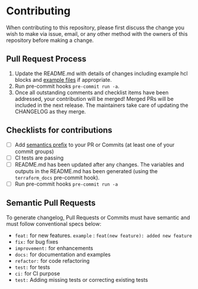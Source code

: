 # Contributing
When contributing to this repository, please first discuss the change you wish to make via issue,
email, or any other method with the owners of this repository before making a change.

## Pull Request Process
1. Update the README.md with details of changes including example hcl blocks and [example files](./examples) if appropriate.
2. Run pre-commit hooks `pre-commit run -a`.
3. Once all outstanding comments and checklist items have been addressed, your contribution will be merged! Merged PRs will be included in the next release. The maintainers take care of updating the CHANGELOG as they merge.

## Checklists for contributions
- [ ] Add [semantics prefix](#semantic-pull-requests) to your PR or Commits (at least one of your commit groups)
- [ ] CI tests are passing
- [ ] README.md has been updated after any changes. The variables and outputs in the README.md has been generated (using the `terraform_docs` pre-commit hook).
- [ ] Run pre-commit hooks `pre-commit run -a`

## Semantic Pull Requests
To generate changelog, Pull Requests or Commits must have semantic and must follow conventional specs below:

- `feat:` for new features.  `example` : `feat(new feature): added new feature`
- `fix:` for bug fixes
- `improvement:` for enhancements
- `docs:` for documentation and examples
- `refactor:` for code refactoring
- `test:` for tests
- `ci:` for CI purpose
- `test:` Adding missing tests or correcting existing tests

